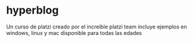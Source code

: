 # hyperblog
Un curso de platzi
creado por el increible platzi team
incluye ejemplos en windows, linux y mac
disponible para todas las edades